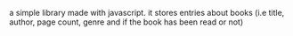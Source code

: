 a simple library made with javascript. it stores entries about books
(i.e title, author, page count, genre and if the book has been read or not)
